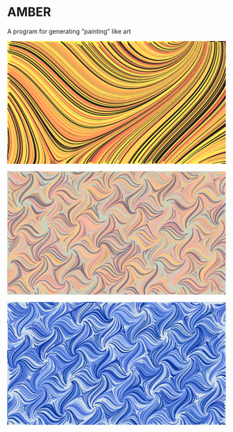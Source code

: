 # AMBER
A program for generating "painting" like art

![png!](https://github.com/AN-2001/amber/blob/master/docs/p1.png)

![png!](https://github.com/AN-2001/amber/blob/master/docs/p3.png)

![png!](https://github.com/AN-2001/amber/blob/master/docs/p2.png)

